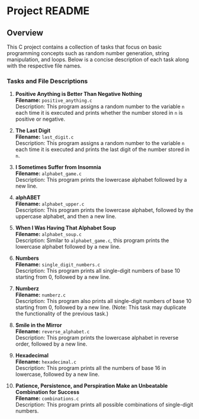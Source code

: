 # Project README

## Overview
This C project contains a collection of tasks that focus on basic programming concepts such as random number generation, string manipulation, and loops. Below is a concise description of each task along with the respective file names.

### Tasks and File Descriptions

1. **Positive Anything is Better Than Negative Nothing**  
   **Filename:** `positive_anything.c`  
   Description: This program assigns a random number to the variable `n` each time it is executed and prints whether the number stored in `n` is positive or negative.

2. **The Last Digit**  
   **Filename:** `last_digit.c`  
   Description: This program assigns a random number to the variable `n` each time it is executed and prints the last digit of the number stored in `n`.

3. **I Sometimes Suffer from Insomnia**  
   **Filename:** `alphabet_game.c`  
   Description: This program prints the lowercase alphabet followed by a new line.

4. **alphABET**  
   **Filename:** `alphabet_upper.c`  
   Description: This program prints the lowercase alphabet, followed by the uppercase alphabet, and then a new line.

5. **When I Was Having That Alphabet Soup**  
   **Filename:** `alphabet_soup.c`  
   Description: Similar to `alphabet_game.c`, this program prints the lowercase alphabet followed by a new line.

6. **Numbers**  
   **Filename:** `single_digit_numbers.c`  
   Description: This program prints all single-digit numbers of base 10 starting from 0, followed by a new line.

7. **Numberz**  
   **Filename:** `numberz.c`  
   Description: This program also prints all single-digit numbers of base 10 starting from 0, followed by a new line. (Note: This task may duplicate the functionality of the previous task.)

8. **Smile in the Mirror**  
   **Filename:** `reverse_alphabet.c`  
   Description: This program prints the lowercase alphabet in reverse order, followed by a new line.

9. **Hexadecimal**  
   **Filename:** `hexadecimal.c`  
   Description: This program prints all the numbers of base 16 in lowercase, followed by a new line.

10. **Patience, Persistence, and Perspiration Make an Unbeatable Combination for Success**  
    **Filename:** `combinations.c`  
    Description: This program prints all possible combinations of single-digit numbers.